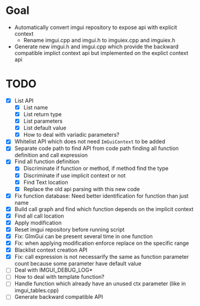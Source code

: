 # Goal
- Automatically convert imgui repository to expose api with explicit context
  - Rename imgui.cpp and imgui.h to imguiex.cpp and imguiex.h
- Generate new imgui.h and imgui.cpp which provide the backward compatible implict context api but implemented on the explict context api

# TODO

- [X] List API
  - [X] List name
  - [X] List return type
  - [X] List parameters
  - [X] List default value
  - [X] How to deal with variadic parameters?
- [X] Whitelist API which does not need `ImGuiContext` to be added
- [X] Separate code path to find API from code path finding all function definition and call expression
- [X] Find all function definition
  - [X] Discriminate if function or method, if method find the type
  - [X] Discriminate if use implicit context or not
  - [X] Find Text location
  - [X] Replace the old api parsing with this new code
- [X] Fix function database: Need better identification for function than just name
- [X] Build call graph and find which function depends on the implicit context
- [X] Find all call location
- [X] Apply modification
- [X] Reset imgui repository before running script
- [X] Fix: GImGui can be present several time in one function
- [X] Fix: when applying modification enforce replace on the specific range
- [X] Blacklist context creation API
- [X] Fix: call expression is not necessarify the same as function parameter count because some parameter have default value
- [ ] Deal with IMGUI_DEBUG_LOG*
- [ ] How to deal with template function?
- [ ] Handle function which already have an unused ctx parameter (like in imgui_tables.cpp)
- [ ] Generate backward compatible API